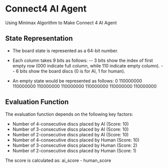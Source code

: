 # Connect4 AI Agent
Using Minimax Algorithm to Make Connect 4 AI Agent

## State Representation
- The board state is represented as a 64-bit number.
- Each column takes 9 bits as follows:
-- 3 bits show the index of first empty row (000 indicate full column, while 110 indicate empty column).
-- 6 bits show the board discs (0 is for AI, 1 for human).

- An empty state would be represented as follows:
0 110000000 110000000 110000000 110000000 110000000 110000000 110000000

## Evaluation Function
The evaluation function depends on the following key factors:
- Number of 4-consecutive discs placed by AI (Score: 10)
- Number of 3-consecutive discs placed by AI (Score: 10)
- Number of 2-consecutive discs placed by AI (Score: 10)
- Number of 4-consecutive discs placed by Human (Score: 10)
- Number of 3-consecutive discs placed by Human (Score: 2)
- Number of 2-consecutive discs placed by Human (Score: 1)

The score is calculated as: ai_score - human_score